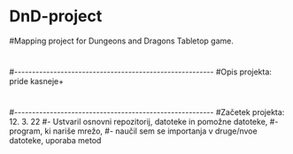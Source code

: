 # DnD-project
#Mapping project for Dungeons and Dragons Tabletop game.
#
#--------------------------------------------------------
#Opis projekta: pride kasneje+
#
#--------------------------------------------------------
#Začetek projekta: 12. 3. 22
#- Ustvaril osnovni repozitorij, datoteke in pomožne datoteke,
#- program, ki nariše mrežo,
#- naučil sem se importanja v druge/nvoe datoteke, uporaba metod
